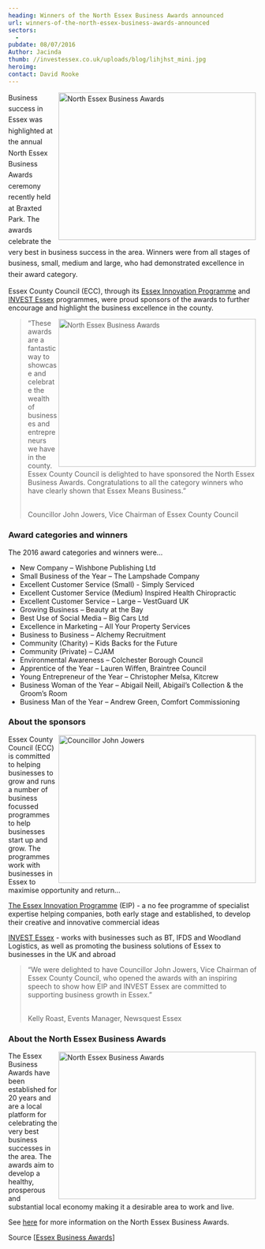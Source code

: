 ```yaml
---
heading: Winners of the North Essex Business Awards announced
url: winners-of-the-north-essex-business-awards-announced
sectors:
  -  
pubdate: 08/07/2016
Author: Jacinda
thumb: //investessex.co.uk/uploads/blog/lihjhst_mini.jpg
heroimg: 
contact: David Rooke
---
```

<p><span style='line-height: 1.6;'><img alt='North Essex Business Awards' src='http://www.investessex.co.uk/uploads/about/lihjhst_400.jpg' style='width: 400px; height: 299px; margin-left: 2px; margin-right: 2px; float: right;'/>Business success in Essex was highlighted at the annual North Essex Business Awards ceremony recently held at Braxted Park. The awards celebrate the very best in business success in the area. Winners were from all stages of business, small, medium and large, who had demonstrated excellence in their award category.</span></p><p>Essex County Council (ECC), through its <a href='http://essexinnovation.co.uk/' target='_blank'>Essex Innovation Programme</a> and <a href='../index.html' target='_blank'>INVEST Essex</a> programmes, were proud sponsors of the awards to further encourage and highlight the business excellence in the county.</p><blockquote><img alt='North Essex Business Awards' src='http://www.investessex.co.uk/uploads/about/IMG_0540_400.jpg' style='font-family: HelveticaNeue, sans-serif; font-style: normal; line-height: 20.8px; width: 400px; height: 300px; margin-left: 2px; margin-right: 2px; float: right;'/><p>“These awards are a fantastic way to showcase and celebrate the wealth of businesses and entrepreneurs we have in the county. Essex County Council is delighted to have sponsored the North Essex Business Awards. Congratulations to all the category winners who have clearly shown that Essex Means Business.”</p><p><br/>Councillor John Jowers, Vice Chairman of Essex County Council</p></blockquote><h3>Award categories and winners</h3><p>The 2016 award categories and winners were…</p><ul><li>New Company – Wishbone Publishing Ltd</li><li>Small Business of the Year – The Lampshade Company</li><li>Excellent Customer Service (Small) - Simply Serviced</li><li>Excellent Customer Service (Medium) Inspired Health Chiropractic</li><li>Excellent Customer Service – Large – VestGuard UK</li><li>Growing Business – Beauty at the Bay</li><li>Best Use of Social Media – Big Cars Ltd</li><li>Excellence in Marketing – All Your Property Services</li><li>Business to Business – Alchemy Recruitment</li><li>Community (Charity) – Kids Backs for the Future</li><li>Community (Private) – CJAM</li><li>Environmental Awareness – Colchester Borough Council</li><li>Apprentice of the Year – Lauren Wiffen, Braintree Council</li><li>Young Entrepreneur of the Year – Christopher Melsa, Kitcrew</li><li>Business Woman of the Year – Abigail Neill, Abigail’s Collection &amp; the Groom’s Room</li><li>Business Man of the Year – Andrew Green, Comfort Commissioning</li></ul><h3>About the sponsors</h3><p><img alt='Councillor John Jowers' src='http://www.investessex.co.uk/uploads/about/Cllr_Jowers_400.jpg' style='width: 400px; height: 300px; margin-left: 2px; margin-right: 2px; float: right;'/>Essex County Council (ECC) is committed to helping businesses to grow and runs a number of business focussed programmes to help businesses start up and grow. The programmes work with businesses in Essex to maximise opportunity and return…</p><p><a href='http://essexinnovation.co.uk/' target='_blank'>The Essex Innovation Programme</a> (EIP) - a no fee programme of specialist expertise helping companies, both early stage and established, to develop their creative and innovative commercial ideas</p><p><a href='http://www.investessex.co.uk/' target='_blank'>INVEST Essex</a> - works with businesses such as BT, IFDS and Woodland Logistics, as well as promoting the business solutions of Essex to businesses in the UK and abroad</p><blockquote><p>“We were delighted to have Councillor John Jowers, Vice Chairman of Essex County Council, who opened the awards with an inspiring speech to show how EIP and INVEST Essex are committed to supporting business growth in Essex.”</p><p><br/>Kelly Roast, Events Manager, Newsquest Essex</p></blockquote><h3>About the North Essex Business Awards</h3><p><img alt='North Essex Business Awards' src='http://www.investessex.co.uk/uploads/about/CO117361__075BIZ_AWARDS__700.jpg' style='line-height: 20.8px; width: 400px; height: 299px; margin-left: 2px; margin-right: 2px; float: right;'/></p><p>The Essex Business Awards have been established for 20 years and are a local platform for celebrating the very best business successes in the area. The awards aim to develop a healthy, prosperous and substantial local economy making it a desirable area to work and live.</p><p>See <a href='http://www.essexbusinessawards.co.uk/' target='_blank'>here</a> for more information on the North Essex Business Awards.</p><p>Source [<a href='http://www.essexbusinessawards.co.uk/' target='_blank'>Essex Business Awards</a>]</p>